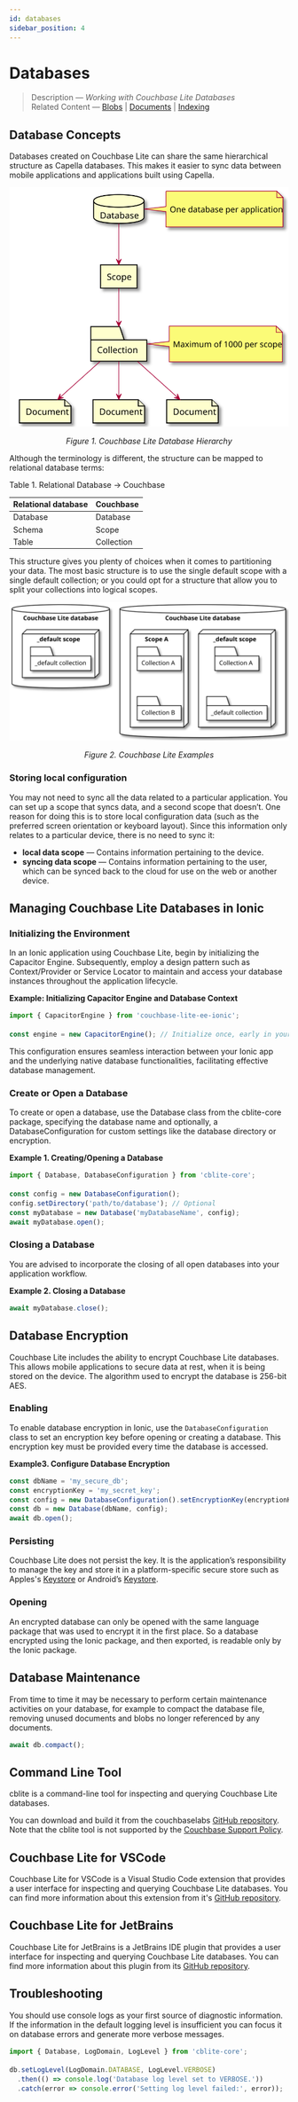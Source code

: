 ```yaml
---
id: databases
sidebar_position: 4
---
```


# Databases 

> Description — _Working with Couchbase Lite Databases_  
> Related Content — [Blobs](blobs.md) | [Documents](documents.md) | [Indexing](indexing.md)


## Database Concepts

Databases created on Couchbase Lite can share the same hierarchical structure as Capella databases. This makes it easier to sync data between mobile applications and applications built using Capella.

<div align="center">

![Couchbase Lite Database Hierarchy](/img/Couchbase_Lite_Database_Hierarchy.svg)

_Figure 1. Couchbase Lite Database Hierarchy_

</div>

Although the terminology is different, the structure can be mapped to relational database terms:

Table 1. Relational Database → Couchbase

| Relational database | Couchbase           |
|---------------------|---------------------|
| Database            | Database            |
| Schema              | Scope               |
| Table               | Collection          |

This structure gives you plenty of choices when it comes to partitioning your data. The most basic structure is to use the single default scope with a single default collection; or you could opt for a structure that allow you to split your collections into logical scopes.


<div align="center">

![Couchbase Lite Examples](/img/Couchbase_Lite_Examples.svg)

_Figure 2. Couchbase Lite Examples_

</div>

### Storing local configuration

You may not need to sync all the data related to a particular application. You can set up a scope that syncs data, and a second scope that doesn’t. One reason for doing this is to store local configuration data (such as the preferred screen orientation or keyboard layout). Since this information only relates to a particular device, there is no need to sync it:

- **local data scope** — Contains information pertaining to the device.
- **syncing data scope** — Contains information pertaining to the user, which can be synced back to the cloud for use on the web or another device.

## Managing Couchbase Lite Databases in Ionic

### Initializing the Environment

In an Ionic application using Couchbase Lite, begin by initializing the Capacitor Engine. Subsequently, employ a design pattern such as Context/Provider or Service Locator to maintain and access your database instances throughout the application lifecycle.

**Example: Initializing Capacitor Engine and Database Context**
```javascript
import { CapacitorEngine } from 'couchbase-lite-ee-ionic';

const engine = new CapacitorEngine(); // Initialize once, early in your app
```

This configuration ensures seamless interaction between your Ionic app and the underlying native database functionalities, facilitating effective database management.

### Create or Open a Database

To create or open a database, use the Database class from the cblite-core package, specifying the database name and optionally, a DatabaseConfiguration for custom settings like the database directory or encryption.

**Example 1. Creating/Opening a Database**

```javascript
import { Database, DatabaseConfiguration } from 'cblite-core';

const config = new DatabaseConfiguration();
config.setDirectory('path/to/database'); // Optional
const myDatabase = new Database('myDatabaseName', config);
await myDatabase.open();
```

### Closing a Database

You are advised to incorporate the closing of all open databases into your application workflow.

**Example 2. Closing a Database**

```javascript
await myDatabase.close();
```

## Database Encryption

Couchbase Lite includes the ability to encrypt Couchbase Lite databases. This allows mobile applications to secure data at rest, when it is being stored on the device. The algorithm used to encrypt the database is 256-bit AES.

### Enabling

To enable database encryption in Ionic, use the `DatabaseConfiguration` class to set an encryption key before opening or creating a database. This encryption key must be provided every time the database is accessed.

**Example3. Configure Database Encryption**

```typescript
const dbName = 'my_secure_db';
const encryptionKey = 'my_secret_key';
const config = new DatabaseConfiguration().setEncryptionKey(encryptionKey);
const db = new Database(dbName, config);
await db.open();
```

### Persisting

Couchbase Lite does not persist the key. It is the application’s responsibility to manage the key and store it in a platform-specific secure store such as Apples's [Keystore](https://developer.apple.com/documentation/security/keychain_services) or Android’s [Keystore](https://developer.android.com/privacy-and-security/keystore).

### Opening

An encrypted database can only be opened with the same language package that was used to encrypt it in the first place. So a database encrypted using the Ionic package, and then exported, is readable only by the Ionic package.

## Database Maintenance

From time to time it may be necessary to perform certain maintenance activities on your database, for example to compact the database file, removing unused documents and blobs no longer referenced by any documents.

```typescript
await db.compact();
```


## Command Line Tool

cblite is a command-line tool for inspecting and querying Couchbase Lite databases.

You can download and build it from the couchbaselabs [GitHub repository](https://github.com/couchbaselabs/couchbase-mobile-tools/blob/master/README.cblite.md). Note that the cblite tool is not supported by the [Couchbase Support Policy](https://www.couchbase.com/support-policy/).


## Couchbase Lite for VSCode

Couchbase Lite for VSCode is a Visual Studio Code extension that provides a user interface for inspecting and querying Couchbase Lite databases. You can find more information about this extension from it's [GitHub repository](https://github.com/couchbaselabs/vscode-cblite).

## Couchbase Lite for JetBrains

Couchbase Lite for JetBrains is a JetBrains IDE plugin that provides a user interface for inspecting and querying Couchbase Lite databases. You can find more information about this plugin from its [GitHub repository](https://github.com/couchbaselabs/couchbase_jetbrains_plugin).

## Troubleshooting

You should use console logs as your first source of diagnostic information. If the information in the default logging level is insufficient you can focus it on database errors and generate more verbose messages.


```typescript
import { Database, LogDomain, LogLevel } from 'cblite-core';

db.setLogLevel(LogDomain.DATABASE, LogLevel.VERBOSE)
  .then(() => console.log('Database log level set to VERBOSE.'))
  .catch(error => console.error('Setting log level failed:', error));
```









